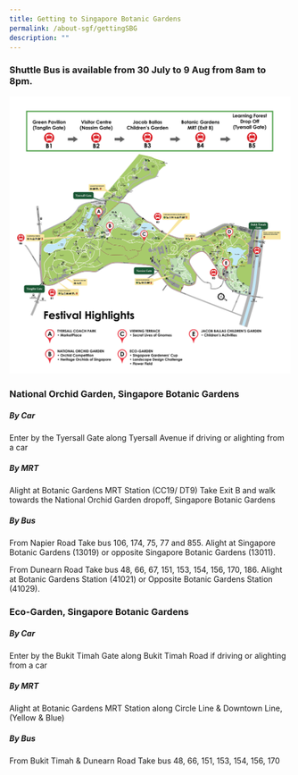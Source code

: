 ```yaml
---
title: Getting to Singapore Botanic Gardens
permalink: /about-sgf/gettingSBG
description: ""
---
```

### Shuttle Bus is available from 30 July to 9 Aug from 8am to 8pm. 
![](/images/SGF22_Shuttle%20Bus%20A1%20sign.jpg)

### National Orchid Garden,  Singapore Botanic Gardens

##### By Car
Enter by the Tyersall Gate along Tyersall Avenue if driving or alighting from a car

##### By MRT
Alight at Botanic Gardens MRT Station (CC19/ DT9)
Take Exit B and walk towards the National Orchid Garden dropoff, Singapore Botanic Gardens

##### By Bus
From Napier Road
Take bus 106, 174, 75, 77 and 855. Alight at Singapore Botanic Gardens (13019) or opposite Singapore Botanic Gardens (13011).

From Dunearn Road
Take bus 48, 66, 67, 151, 153, 154, 156, 170, 186. Alight at Botanic Gardens Station (41021) or Opposite Botanic Gardens Station (41029).

### Eco-Garden,  Singapore Botanic Gardens

##### By Car
Enter by the Bukit Timah Gate along Bukit Timah Road if driving or alighting from a car

##### By MRT
Alight at Botanic Gardens MRT Station along Circle Line & Downtown Line, (Yellow & Blue)

##### By Bus
From Bukit Timah & Dunearn Road
Take bus 48, 66, 151, 153, 154, 156, 170